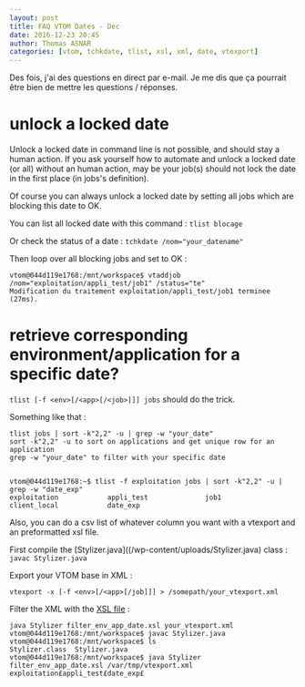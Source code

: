 ```yaml
---
layout: post
title: FAQ VTOM Dates - Dec
date: 2016-12-23 20:45
author: Thomas ASNAR
categories: [vtom, tchkdate, tlist, xsl, xml, date, vtexport]
---
```

Des fois, j'ai des questions en direct par e-mail. Je me dis que ça pourrait être bien de mettre les questions / réponses.

# unlock a locked date

Unlock a locked date in command line is not possible, and should stay a human action.
If you ask yourself how to automate and unlock a locked date (or all) without an human action, may be your job(s) should not lock the date in the first place (in jobs's definition).

Of course you can always unlock a locked date by setting all jobs which are blocking this date to OK.

You can list all locked date with this command :
`tlist blocage`

Or check the status of a date : 
`tchkdate /nom="your_datename"`

Then loop over all blocking jobs and set to OK :

```
vtom@044d119e1768:/mnt/workspace$ vtaddjob /nom="exploitation/appli_test/job1" /status="te"
Modification du traitement exploitation/appli_test/job1 terminee (27ms).
```

# retrieve corresponding environment/application for a specific date? 

`tlist [-f <env>[/<app>[/<job>]]] jobs` should do the trick.

Something like that :

```
tlist jobs | sort -k"2,2" -u | grep -w "your_date"
sort -k"2,2" -u to sort on applications and get unique row for an application
grep -w "your_date" to filter with your specific date


vtom@044d119e1768:~$ tlist -f exploitation jobs | sort -k"2,2" -u | grep -w "date_exp"
exploitation            appli_test              job1                    client_local            date_exp
```

Also, you can do a csv list of whatever column you want  with a vtexport and an preformatted xsl file.

First compile the [Stylizer.java]((/wp-content/uploads/Stylizer.java) class : `javac Stylizer.java`

Export your VTOM base in XML :

```
vtexport -x [-f <env>[/<app>[/job]]] > /somepath/your_vtexport.xml
```

Filter the XML with the [XSL file](/wp-content/uploads/filter_env_app_date.xsl) :

```
java Stylizer filter_env_app_date.xsl your_vtexport.xml
vtom@044d119e1768:/mnt/workspace$ javac Stylizer.java
vtom@044d119e1768:/mnt/workspace$ ls
Stylizer.class  Stylizer.java
vtom@044d119e1768:/mnt/workspace$ java Stylizer filter_env_app_date.xsl /var/tmp/vtexport.xml
exploitation£appli_test£date_exp£
```
